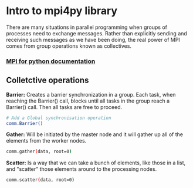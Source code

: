 # Intro to mpi4py library

There are many situations in parallel programming when groups of processes need to exchange messages. Rather than explicitly sending and receiving such messages as we have been doing, the real power of MPI comes from group operations known as collectives.

### [MPI for python documentation](http://mpi4py.scipy.org/docs/usrman/index.html)

## Colletctive operations

**Barrier:**
Creates a barrier synchronization in a group. Each task, when reaching the Barrier() call, blocks until all tasks in the group reach a Barrier() call. Then all tasks are free to proceed.

```Bash
# Add a Global synchronisation operation
comm.Barrier()
```
**Gather:**
Will be initiated by the master node and it will gather up all of the elements from the worker nodes.
```Bash
comm.gather(data, root=0)
```
**Scatter:**
Is a way that we can take a bunch of elements, like those in a list, and "scatter" those elements around to the processing nodes.
```Bash
comm.scatter(data, root=0)
```

